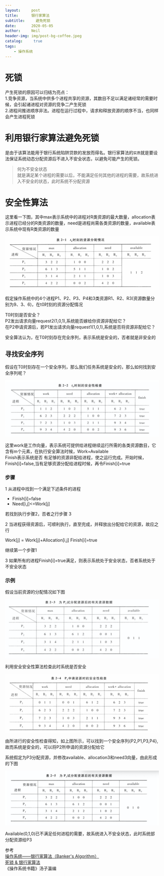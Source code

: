 ```yaml
---
layout:     post
title:      银行家算法
subtitle:	  避免死锁
date:       2020-05-05
author:     Neil
header-img: img/post-bg-coffee.jpeg
catalog: 	 true
tags:
    - 操作系统
---
```


# 死锁

产生死锁的原因可以归结为亮点：  
1.竞争资源，当系统中供多个进程共享的资源，其数目不足以满足诸经常的需要时候，会引起诸进程对资源的竞争二产生死锁  
2.进程间推进顺序非法。进程在运行过程中，请求和释放资源的顺序不当，也同样会产生进程死锁

# 利用银行家算法避免死锁

是由于该算法能用于银行系统陷阱贷款的发放而得名。银行家算法的`实质`就是要设法保证系统动态分配资源后不进入不安全状态，以避免可能产生的死锁。

>何为不安全状态  
就是满足某个进程的需要以后，不能满足任何其他的进程的需要，故系统进入不安全的状态，此时系统不分配资源

# 安全性算法

这里看一下图，其中max表示系统中的进程对R类资源的最大数量，allocation表示进程已经分的R类资源的数量，need是进程尚需各类资源的数量，available表示系统中现有R类资源的数量

![](../img/local/Banker'sAlgorithm.png)

假定操作系统中的4个进程P1、P2、P3、P4和3类资源R1、R2、R3(资源数量分别为9、3、6)，在t0时刻的资源分配情况

T0时刻是否安全？  
P2发出请求向量request2(1,0,1),系统能否嫁给你资源非配给它？  
在P2申请资源后，若P1发出请求向量request1(1,0,1),系统是否将资源非配给它？

安全算法认为，在T0时刻存在完全序列，表示系统是安全的，否者就是非安全的

## 寻找安全序列

假设在T0时刻存在一个安全序列，那么我们任务系统是安全的，那么如何找到安全序列呢？

![](../img/local/Banker'sAlgorithm1.png)

这里work是工作向量，表示系统可提供给进程继续运行所需的各类资源数目，它含有m个元素，在执行安全算法时候，Work=Available  
Finish表示系统是否 有足够的资源非配给进程，使之运行完成。开始时候，Finish[i]=false,当有足够资源分配给进程时候，再令Finish[i]=true

### 步骤

1 从进程中找到一个满足下述条件的进程  

* Finish[i]=false
* Need[i,j]<=Work[j]  

若找到执行步骤2，否者之行步骤 3

2 当进程获得资源后，可顺利执行，直至完成，并释放出分配给它的资源，故应之行

Work[j] = Work[j]+Allocation[i,j]
Finish[i]=true

继续第一个步骤1

3 如果所有的进程Finish[i]=true满足，则表示系统处于安全状态，否者系统处于不安全状态

### 示例

假设当前资源的分配情况如下图

![](../img/local/Banker'sAlgorithm2.png)

利用安全安全性算法检查此时系统是否安全

![](../img/local/Banker'sAlgorithm3.png)  

由所进行的安全性检查得知，如上图所示，可以找到一个安全序列{P2,P1,P3,P4},故而系统是安全的，可以将P2所申请的资源分配给它

系统假定为P3分配资源，并修改available、allocation3和need3向量，由此形成的下图

![](../img/local/Banker'sAlgorithm4.png)

Available(0,1,0)已不满足任何进程的需要，故系统进入不安全状态，此时系统部分配资源给P3


参考  
[操作系统——银行家算法（Banker's Algorithm）](https://www.cnblogs.com/wkfvawl/p/11929508.html)  
[死锁 & 银行家算法](https://www.jianshu.com/p/355f138ea3c8)  
《操作系统书籍》汤子瀛编 